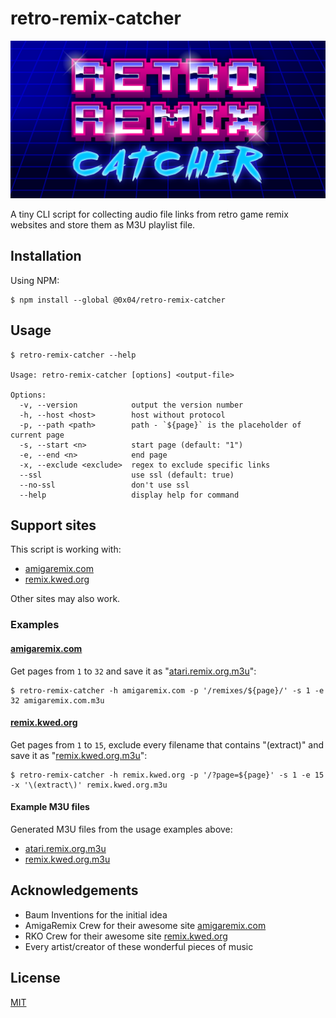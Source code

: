 # retro-remix-catcher

![retro-remix-catcher-logo](assets/logo.png)

A tiny CLI script for collecting audio file links from retro game remix
websites and store them as M3U playlist file.


## Installation

Using NPM:

```
$ npm install --global @0x04/retro-remix-catcher
```


## Usage

```
$ retro-remix-catcher --help

Usage: retro-remix-catcher [options] <output-file>

Options:
  -v, --version            output the version number
  -h, --host <host>        host without protocol
  -p, --path <path>        path - `${page}` is the placeholder of current page
  -s, --start <n>          start page (default: "1")
  -e, --end <n>            end page
  -x, --exclude <exclude>  regex to exclude specific links
  --ssl                    use ssl (default: true)
  --no-ssl                 don't use ssl
  --help                   display help for command
```


## Support sites

This script is working with:

* [amigaremix.com][AmigaRemix] 
* [remix.kwed.org][RKO] 

Other sites may also work.


### Examples

#### [amigaremix.com][AmigaRemix]

Get pages from `1` to `32` and save it as "[atari.remix.org.m3u][ExampleM3U_AmigaRemix]":

```
$ retro-remix-catcher -h amigaremix.com -p '/remixes/${page}/' -s 1 -e 32 amigaremix.com.m3u
```

#### [remix.kwed.org][RKO]

Get pages from `1` to `15`, exclude every filename that contains "(extract)" and save it as "[remix.kwed.org.m3u][ExampleM3U_RKO]":

```
$ retro-remix-catcher -h remix.kwed.org -p '/?page=${page}' -s 1 -e 15 -x '\(extract\)' remix.kwed.org.m3u
```

#### Example M3U files

Generated M3U files from the usage examples above:

* [atari.remix.org.m3u][ExampleM3U_AmigaRemix]
* [remix.kwed.org.m3u][ExampleM3U_RKO]


## Acknowledgements

* Baum Inventions for the initial idea
* AmigaRemix Crew for their awesome site [amigaremix.com][AmigaRemix]
* RKO Crew for their awesome site [remix.kwed.org][RKO]
* Every artist/creator of these wonderful pieces of music


## License

[MIT][license]


<!-- Links -->
[license]: ./license.md
[RKO]: https://remix.kwed.org
[AmigaRemix]: https://amigaremix.com
[ExampleM3U_AmigaRemix]: ./example-files/amigaremix.com.m3u
[ExampleM3U_RKO]: ./example-files/remix.kwed.org.m3u
